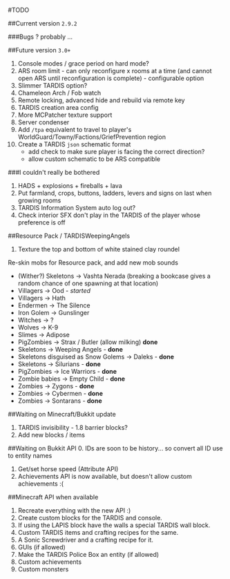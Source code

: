 #TODO

##Current version `2.9.2`

###Bugs
? probably ...

##Future version `3.0+`
1. Console modes / grace period on hard mode?
2. ARS room limit - can only reconfigure x rooms at a time (and cannot open ARS until reconfiguration is complete) - configurable option
3. Slimmer TARDIS option?
4. Chameleon Arch / Fob watch
5. Remote locking, advanced hide and rebuild via remote key
6. TARDIS creation area config
7. More MCPatcher texture support
8. Server condenser
9. Add `/tpa` equivalent to travel to player's WorldGuard/Towny/Factions/GriefPrevention region
10. Create a TARDIS `json` schematic format
    * add check to make sure player is facing the correct direction?
    * allow custom schematic to be ARS compatible

###I couldn't really be bothered
1. HADS + explosions + fireballs + lava
2. Put farmland, crops, buttons, ladders, levers and signs on last when growing rooms
3. TARDIS Information System auto log out?
4. Check interior SFX don't play in the TARDIS of the player whose preference is off

##Resource Pack / TARDISWeepingAngels

1. Texture the top and bottom of white stained clay roundel

Re-skin mobs for Resource pack, and add new mob sounds

* (Wither?) Skeletons -> Vashta Nerada (breaking a bookcase gives a random chance of one spawning at that location)
* Villagers -> Ood - _started_
* Villagers -> Hath
* Endermen -> The Silence
* Iron Golem -> Gunslinger
* Witches -> ?
* Wolves -> K-9
* Slimes -> Adipose
* PigZombies -> Strax / Butler (allow milking) __done__
* Skeletons -> Weeping Angels - __done__
* Skeletons disguised as Snow Golems -> Daleks - __done__
* Skeletons -> Silurians - __done__
* PigZombies -> Ice Warriors - __done__
* Zombie babies -> Empty Child - __done__
* Zombies -> Zygons - __done__
* Zombies -> Cybermen - __done__
* Zombies -> Sontarans - __done__

##Waiting on Minecraft/Bukkit update

1. TARDIS invisibility - 1.8 barrier blocks?
2. Add new blocks / items

##Waiting on Bukkit API
0. IDs are soon to be history... so convert all ID use to entity names
1. Get/set horse speed (Attribute API)
2. Achievements API is now available, but doesn't allow custom achievements :(

##Minecraft API when available
1. Recreate everything with the new API :)
2. Create custom blocks for the TARDIS and console.
3. If using the LAPIS block have the walls a special TARDIS wall block.
4. Custom TARDIS items and crafting recipes for the same.
5. A Sonic Screwdriver and a crafting recipe for it.
6. GUIs (if allowed)
7. Make the TARDIS Police Box an entity (if allowed)
8. Custom achievements
9. Custom monsters
